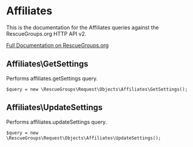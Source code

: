 # Affiliates

This is the documentation for the Affiliates queries against the RescueGroups.org HTTP API v2.

[Full Documentation on RescueGroups.org](https://userguide.rescuegroups.org/display/APIDG/Object+definitions#Objectdefinitions-)

## Affiliates\GetSettings

Performs affiliates.getSettings query.

    $query = new \RescueGroups\Request\Objects\Affiliates\GetSettings();


## Affiliates\UpdateSettings

Performs affiliates.updateSettings query.

    $query = new \RescueGroups\Request\Objects\Affiliates\UpdateSettings();


